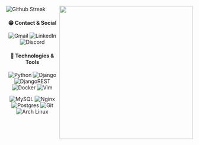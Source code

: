 <!-- <img align="right" src="https://c.tenor.com/d-CAulWk0DAAAAAj/anime-girl-cheerleader.gif"></img> -->
<!-- <img align="right" width="310" src="https://64.media.tumblr.com/cf6c46db14d88f72771d137f9e2d6d7f/tumblr_msctj9QOyp1r2x9k2o1_500.gif"></img> -->
<img align="right" width="360" src="https://media0.giphy.com/media/GraeGMXcHMKAw/giphy.gif"></img>
<span align="center" markdown="1">

  ![Github Streak](https://github-readme-streak-stats.herokuapp.com/?user=imHireki&theme=radical)
  
</span>
<span align="center" markdown="1">

  #### 😁 Contact & Social
  ![Gmail](https://img.shields.io/badge/Gmail-D14836?style=for-the-badge&logo=gmail&logoColor=white&link=mailto:test@gmail.com)
  ![LinkedIn](https://img.shields.io/badge/linkedin-%230077B5.svg?style=for-the-badge&logo=linkedin&logoColor=white)
  ![Discord](https://img.shields.io/badge/Hireki%230733-%237289DA.svg?style=for-the-badge&logo=discord&logoColor=white)
  
</span>

<span align="center" markdown="1">

  #### 🚀 Technologies & Tools
  ![Python](https://img.shields.io/badge/python-%2314354C.svg?style=for-the-badge&logo=python&logoColor=white)
  ![Django](https://img.shields.io/badge/django-%23092E20.svg?style=for-the-badge&logo=django&logoColor=white)
  ![DjangoREST](https://img.shields.io/badge/DJANGO-REST-ff1709?style=for-the-badge&logo=django&logoColor=white&color=ff1709&labelColor=ff1709)
  ![Docker](https://img.shields.io/badge/docker-%230db7ed.svg?style=for-the-badge&logo=docker&logoColor=white)
  ![Vim](https://img.shields.io/badge/VIM-%2311AB00.svg?style=for-the-badge&logo=vim&logoColor=white)

</span>
<span align="center" markdown="1">

  ![MySQL](https://img.shields.io/badge/mysql-%2300f.svg?style=for-the-badge&logo=mysql&logoColor=white)
  ![Nginx](https://img.shields.io/badge/nginx-%23009639.svg?style=for-the-badge&logo=nginx&logoColor=white)
  ![Postgres](https://img.shields.io/badge/postgres-%23316192.svg?style=for-the-badge&logo=postgresql&logoColor=white)
  ![Git](https://img.shields.io/badge/git-%23F05033.svg?style=for-the-badge&logo=git&logoColor=white)
  ![Arch Linux](https://img.shields.io/badge/Arch_Linux-1793D1?style=for-the-badge&logo=arch-linux&logoColor=white)

</span>

<!-- ![Snake animation](https://github.com/imhireki/imhireki/blob/output/github-contribution-grid-snake.svg) -->

